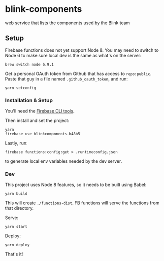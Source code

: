 # blink-components
web service that lists the components used by the Blink team

## Setup

Firebase functions does not yet support Node 8. You may need to switch to Node 6
to make sure local dev is the same as what's on the server:

```
brew switch node 6.9.1
```

Get a personal OAuth token from Github that has access to `repo:public`. Paste
that guy in a file named `.github_oauth_token`, and run:

    yarn setconfig

### Installation & Setup

You'll need the [Firebase CLI tools](https://firebase.google.com/docs/cli/).

Then install and set the project:

    yarn
    firebase use blinkcomponents-b48b5

Lastly, run:

    firebase functions:config:get > .runtimeconfig.json

to generate local env variables needed by the dev server.

### Dev

This project uses Node 8 features, so it needs to be built using Babel:

    yarn build

 This will create `./functions-dist`. FB functions will serve the functions from that directory.

Serve:

    yarn start

Deploy:

    yarn deploy

That's it!
